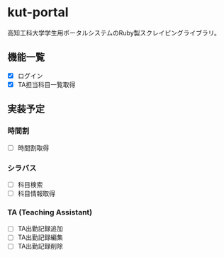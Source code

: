kut-portal
==========

高知工科大学学生用ポータルシステムのRuby製スクレイピングライブラリ。

機能一覧
-------

* [x] ログイン
* [x] TA担当科目一覧取得

実装予定
------

### 時間割

* [ ] 時間割取得

### シラバス

* [ ] 科目検索
* [ ] 科目情報取得

### TA (Teaching Assistant)

* [ ] TA出勤記録追加
* [ ] TA出勤記録編集
* [ ] TA出勤記録削除
